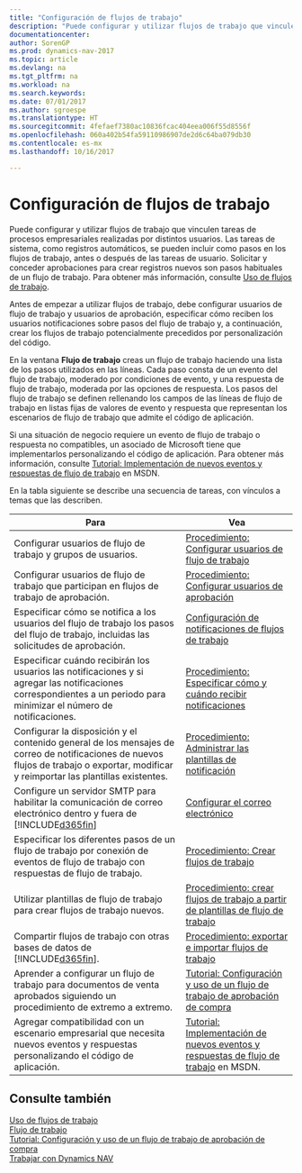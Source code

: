 ```yaml
---
title: "Configuración de flujos de trabajo"
description: "Puede configurar y utilizar flujos de trabajo que vinculen tareas de procesos empresariales realizadas por distintos usuarios. Las tareas de sistema, como registros automáticos, se pueden incluir como pasos en los flujos de trabajo, antes o después de las tareas de usuario. Solicitar y conceder aprobaciones para crear registros nuevos son pasos habituales de un flujo de trabajo."
documentationcenter: 
author: SorenGP
ms.prod: dynamics-nav-2017
ms.topic: article
ms.devlang: na
ms.tgt_pltfrm: na
ms.workload: na
ms.search.keywords: 
ms.date: 07/01/2017
ms.author: sgroespe
ms.translationtype: HT
ms.sourcegitcommit: 4fefaef7380ac10836fcac404eea006f55d8556f
ms.openlocfilehash: 060a402b54fa59110986907de2d6c64ba079db30
ms.contentlocale: es-mx
ms.lasthandoff: 10/16/2017

---
```

# <a name="setting-up-workflows"></a>Configuración de flujos de trabajo
Puede configurar y utilizar flujos de trabajo que vinculen tareas de procesos empresariales realizadas por distintos usuarios. Las tareas de sistema, como registros automáticos, se pueden incluir como pasos en los flujos de trabajo, antes o después de las tareas de usuario. Solicitar y conceder aprobaciones para crear registros nuevos son pasos habituales de un flujo de trabajo. Para obtener más información, consulte [Uso de flujos de trabajo](across-use-workflows.md).  

 Antes de empezar a utilizar flujos de trabajo, debe configurar usuarios de flujo de trabajo y usuarios de aprobación, especificar cómo reciben los usuarios notificaciones sobre pasos del flujo de trabajo y, a continuación, crear los flujos de trabajo potencialmente precedidos por personalización del código.  

 En la ventana **Flujo de trabajo** creas un flujo de trabajo haciendo una lista de los pasos utilizados en las líneas. Cada paso consta de un evento del flujo de trabajo, moderado por condiciones de evento, y una respuesta de flujo de trabajo, moderada por las opciones de respuesta. Los pasos del flujo de trabajo se definen rellenando los campos de las líneas de flujo de trabajo en listas fijas de valores de evento y respuesta que representan los escenarios de flujo de trabajo que admite el código de aplicación.  

 Si una situación de negocio requiere un evento de flujo de trabajo o respuesta no compatibles, un asociado de Microsoft tiene que implementarlos personalizando el código de aplicación. Para obtener más información, consulte [Tutorial: Implementación de nuevos eventos y respuestas de flujo de trabajo](https://msdn.microsoft.com/en-us/library/mt574349.aspx) en MSDN.

 En la tabla siguiente se describe una secuencia de tareas, con vínculos a temas que las describen.  

|**Para**|**Vea**|  
|------------|-------------|  
|Configurar usuarios de flujo de trabajo y grupos de usuarios.|[Procedimiento: Configurar usuarios de flujo de trabajo](across-how-to-set-up-workflow-users.md)|  
|Configurar usuarios de flujo de trabajo que participan en flujos de trabajo de aprobación.|[Procedimiento: Configurar usuarios de aprobación](across-how-to-set-up-approval-users.md)|  
|Especificar cómo se notifica a los usuarios del flujo de trabajo los pasos del flujo de trabajo, incluidas las solicitudes de aprobación.|[Configuración de notificaciones de flujos de trabajo](across-setting-up-workflow-notifications.md)|  
|Especificar cuándo recibirán los usuarios las notificaciones y si agregar las notificaciones correspondientes a un periodo para minimizar el número de notificaciones.|[Procedimiento: Especificar cómo y cuándo recibir notificaciones](across-how-to-specify-when-and-how-to-receive-notifications.md)|  
|Configurar la disposición y el contenido general de los mensajes de correo de notificaciones de nuevos flujos de trabajo o exportar, modificar y reimportar las plantillas existentes.|[Procedimiento: Administrar las plantillas de notificación](across-how-to-manage-notification-templates.md)|  
|Configure un servidor SMTP para habilitar la comunicación de correo electrónico dentro y fuera de [!INCLUDE[d365fin](includes/d365fin_md.md)]|[Configurar el correo electrónico](madeira-how-setup-email.md)|
|Especificar los diferentes pasos de un flujo de trabajo por conexión de eventos de flujo de trabajo con respuestas de flujo de trabajo.|[Procedimiento: Crear flujos de trabajo](across-how-to-create-workflows.md)|  
|Utilizar plantillas de flujo de trabajo para crear flujos de trabajo nuevos.|[Procedimiento: crear flujos de trabajo a partir de plantillas de flujo de trabajo](across-how-to-create-workflows-from-workflow-templates.md)|  
|Compartir flujos de trabajo con otras bases de datos de [!INCLUDE[d365fin](includes/d365fin_md.md)].|[Procedimiento: exportar e importar flujos de trabajo](across-how-to-export-and-import-workflows.md)|  
|Aprender a configurar un flujo de trabajo para documentos de venta aprobados siguiendo un procedimiento de extremo a extremo.|[Tutorial: Configuración y uso de un flujo de trabajo de aprobación de compra](walkthrough-setting-up-and-using-a-purchase-approval-workflow.md)|  
|Agregar compatibilidad con un escenario empresarial que necesita nuevos eventos y respuestas personalizando el código de aplicación.|[Tutorial: Implementación de nuevos eventos y respuestas de flujo de trabajo](https://msdn.microsoft.com/en-us/library/mt574349.aspx) en MSDN.|  

## <a name="see-also"></a>Consulte también  
 [Uso de flujos de trabajo](across-use-workflows.md)   
 [Flujo de trabajo](across-workflow.md)   
 [Tutorial: Configuración y uso de un flujo de trabajo de aprobación de compra](walkthrough-setting-up-and-using-a-purchase-approval-workflow.md)  
 [Trabajar con Dynamics NAV](ui-work-product.md)

